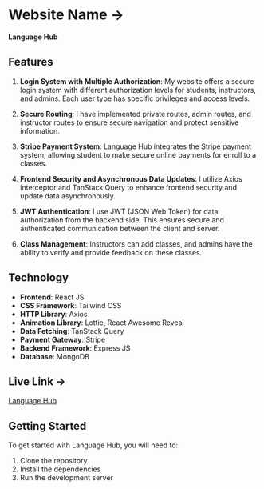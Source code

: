
# Website Name ->

**Language Hub**

## Features

1. **Login System with Multiple Authorization**: My website offers a secure login system with different authorization levels for students, instructors, and admins. Each user type has specific privileges and access levels.

2. **Secure Routing**: I have implemented private routes, admin routes, and instructor routes to ensure secure navigation and protect sensitive information.

3. **Stripe Payment System**: Language Hub integrates the Stripe payment system, allowing student to make secure online payments for enroll to a classes.

4. **Frontend Security and Asynchronous Data Updates**: I utilize Axios interceptor and TanStack Query to enhance frontend security and update data asynchronously.

5. **JWT Authentication**: I use JWT (JSON Web Token) for data authorization from the backend side. This ensures secure and authenticated communication between the client and server.

6. **Class Management**: Instructors can add classes, and admins have the ability to verify and provide feedback on these classes.

## Technology

- **Frontend**: React JS
- **CSS Framework**: Tailwind CSS
- **HTTP Library**: Axios
- **Animation Library**: Lottie, React Awesome Reveal
- **Data Fetching**: TanStack Query
- **Payment Gateway**: Stripe
- **Backend Framework**: Express JS
- **Database**: MongoDB


## Live Link ->
[Language Hub](https://summer-camp-school-89bc2.web.app/)


## Getting Started

To get started with Language Hub, you will need to:

1. Clone the repository
2. Install the dependencies
3. Run the development server



